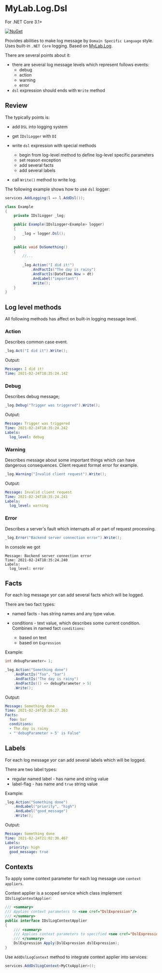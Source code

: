 # MyLab.Log.Dsl 

For .NET Core 3.1+

[![NuGet](https://img.shields.io/nuget/v/MyLab.Log.Dsl.svg)](https://www.nuget.org/packages/MyLab.Log.Dsl/)

Provides abilities to make log message by `Domain Specific Language` style. Uses built-in `.NET Core` logging. Based on [MyLab.Log](https://github.com/mylab-log/log).

There are several points about it:
* there are several log message levels which represent follows events: 
  * debug
  * action
  * warning
  * error 
* `dsl` expression should ends with `Write` method

## Review

The typically points is:

* add `DSL` into logging system

*  get `IDslLogger` with `DI`
* write `dsl` expression with special methods
  * begin from log-level method to define log-level specific parameters
  * set reason exception 
  * add several facts
  * add several labels
* call `Write()` method to write log.

The following example shows how to use `dsl` logger:

```C#
services.AddLogging(l => l.AddDsl());
```

```C#
class Example
{
    private IDslLogger _log;

    public Example(IDslLogger<Example> logger)
    {
        _log = logger.Dsl();
    }
    
    public void DoSomething()
    {
        //...
        
        _log.Action("I did it!")
            .AndFactIs("The day is rainy")
            .AndFactIs(DateTime.Now > dt)
            .AndLabel("important")
            .Write();
    }
}
```

## Log level methods

All following methods has affect on built-in logging message level.

### Action

Describes common case event.

```c#
_log.Act("I did it").Write();
```

Output:

```yaml
Message: I did it!
Time: 2021-02-24T18:35:24.142
```

### Debug

Describes debug message;

```c#
_log.Debug("Trigger was triggered").Write();
```

Output:

```yaml
Message: Trigger was triggered
Time: 2021-02-24T18:35:24.242
Labels:
  log_level: debug
```

### Warning

Describes message about some important things which can have dangerous consequences. Client request format error for example.

```c#
_log.Warning("Invalid client request").Write();
```

Output:

```yaml
Message: Invalid client request
Time: 2021-02-24T18:35:24.241
Labels:
  log_level: warning
```

### Error

Describes a server's fault which interrupts all or part of request processing.   

```C#
_log.Error("Backend server connection error").Write();
```

In console we got
```
Message: Backend server connection error
Time: 2021-02-24T18:35:24.240
Labels:
  log_level: error
```

## Facts

For each log message yoг can add several facts which will be logged. 

There are two fact types:

* named facts - has string names and any type value. 

* conditions - text value, which describes some current condition. Combines in named fact `conditions`:
  * based on text
  * based on `Expression`

Example:

```C#
int debugParameter= 1;

_log.Action("Something done")
    .AndFactIs("foo", "bar")
    .AndFactIs("The day is rainy")
    .AndFactIs(() => debugParameter > 5)
    .Write();
```

Output:

```yaml
Message: Something done
Time: 2021-02-24T20:26:27.263
Facts:
  foo: bar
  conditions:
  - The day is rainy
  - "'debugParameter > 5' is False"
```

## Labels

For each log message yoг can add several labels which will be logged.

There are two label types:

* regular named label - has name and string value
* label-flag - has name and `true` string value

Example:

```C#
_log.Action("Something done")
    .AndLabel("priority", "high")
    .AndLabel("good_message")
    .Write();
```

Output:

```yaml
Message: Something done
Time: 2021-02-24T21:02:30.467
Labels:
  priority: high
  good_message: true
```

## Contexts

To apply some context parameter for each log message use `context appliers`. 

Context applier is a scoped service which class implement `IDslLogContextApplier`:

```C#
/// <summary>
/// Applies context parameters to <see cref="DslExpression"/>
/// </summary>
public interface IDslLogContextApplier
{
    /// <summary>
    /// Applies context parameters to specified <see cref="DslExpression"/>
    /// </summary>
    DslExpression Apply(DslExpression dslExpression);
}
```

Use `AddDslLogContext` method to integrate context applier into services:

```C#
services.AddDslLogContext<MyCtxApplier>();
```

